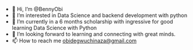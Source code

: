 - 👋 Hi, I’m @BennyObi
- 👀 I’m interested in Data Science and backend development with python
- 🌱 I’m currently in a 6 months scholarship with ingressive for good learning Data Science with Python
- 💞️ I’m looking forward to learning and connecting with great minds.
- 📫 How to reach me obidegwuchinaza@gmail.com

<!---
BennyObi/BennyObi is a ✨ special ✨ repository because its `README.md` (this file) appears on your GitHub profile.
You can click the Preview link to take a look at your changes.
--->
